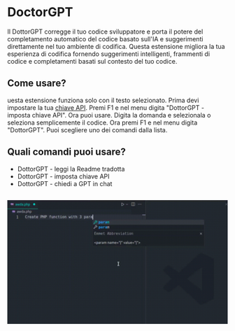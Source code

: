 # DoctorGPT

Il DottorGPT corregge il tuo codice sviluppatore e porta il potere del completamento automatico del codice basato sull'IA e suggerimenti direttamente nel tuo ambiente di codifica. Questa estensione migliora la tua esperienza di codifica fornendo suggerimenti intelligenti, frammenti di codice e completamenti basati sul contesto del tuo codice.

## Come usare?

uesta estensione funziona solo con il testo selezionato. Prima devi impostare la tua [chiave API](https://platform.openai.com/api-keys). Premi F1 e nel menu digita "DottorGPT - imposta chiave API". Ora puoi usare. Digita la domanda e selezionala o seleziona semplicemente il codice. Ora premi F1 e nel menu digita "DottorGPT". Puoi scegliere uno dei comandi dalla lista.

## Quali comandi puoi usare?

- DottorGPT - leggi la Readme tradotta
- DottorGPT - imposta chiave API
- DottorGPT - chiedi a GPT in chat

##

[![Estensione Vscode](/translations/demo.gif 'Demo estensione Vscode')](https://learnwithyan.com)

#
